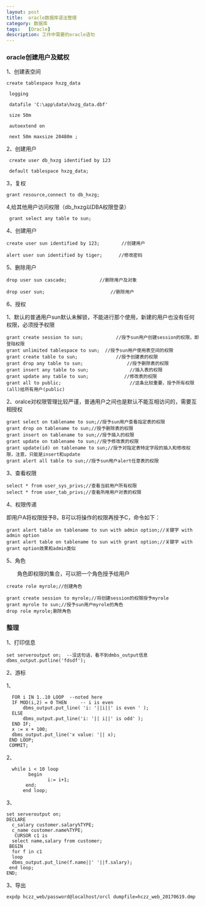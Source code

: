 ```yaml
---
layout: post
title:  oracle数据库语法整理
category: 数据库
tags:   [Oracle]
description: 工作中需要的oracle语句
---
```



### oracle创建用户及赋权


1、创建表空间

    create tablespace hxzg_data

     logging

     datafile 'C:\app\data\hxzg_data.dbf'

     size 50m

     autoextend on

     next 50m maxsize 20480m ;

2、创建用户

     create user db_hxzg identified by 123

     default tablespace hxzg_data;

3，复权

    grant resource,connect to db_hxzg;

4,给其他用户访问权限（db_hxzg以DBA权限登录）

     grant select any table to sun;



4、创建用户

    create user sun identified by 123;        //创建用户

    alert user sun identified by tiger;      //修改密码

5、删除用户

    drop user sun cascade;            //删除用户及对象

    drop user sun;                        //删除用户

6、授权

1、默认的普通用户sun默认未解锁，不能进行那个使用，新建的用户也没有任何权限，必须授予权限

    grant create session to sun;            //授予sun用户创建session的权限，即登陆权限
    grant unlimited tablespace to sun;  //授予sun用户使用表空间的权限
    grant create table to sun;              //授予创建表的权限
    grant drop any table to sun;                //授予删除表的权限
    grant insert any table to sun;               //插入表的权限
    grant update any table to sun;             //修改表的权限
    grant all to public;                         //这条比较重要，授予所有权限(all)给所有用户(public)

2、oralce对权限管理比较严谨，普通用户之间也是默认不能互相访问的，需要互相授权


    grant select on tablename to sun;//授予sun用户查看指定表的权限
    grant drop on tablename to sun;//授予删除表的权限
    grant insert on tablename to sun;//授予插入的权限
    grant update on tablename to sun;//授予修改表的权限
    grant update(id) on tablename to sun;//授予对指定表特定字段的插入和修改权限，注意，只能是insert和update
    grant alert all table to sun;//授予sun用户alert任意表的权限


3、查看权限

    select * from user_sys_privs;//查看当前用户所有权限
    select * from user_tab_privs;//查看所用用户对表的权限

4、权限传递

   即用户A将权限授予B，B可以将操作的权限再授予C，命令如下：

    grant alert table on tablename to sun with admin option;//关键字 with admin option
    grant alert table on tablename to sun with grant option;//关键字 with grant option效果和admin类似

5、角色

　　角色即权限的集合，可以把一个角色授予给用户

    create role myrole;//创建角色

    grant create session to myrole;//将创建session的权限授予myrole
    grant myrole to sun;//授予sun用户myrole的角色
    drop role myrole;删除角色



### 整理

1、打印信息

    set serveroutput on;  --没这句话，看不到dmbs_output信息
    dbms_output.putline('fdsdf');


2、游标

  1、      

      FOR i IN 1..10 LOOP  --noted here
      IF MOD(i,2) = 0 THEN     -- i is even
          dbms_output.put_line( 'i: '||i||' is even ' );
      ELSE
          dbms_output.put_line('i: '|| i||' is odd' );
      END IF;
      x := x + 100;
      dbms_output.put_line('x value: '|| x);
     END LOOP;
     COMMIT;


 2、

      while i < 10 loop
            begin
                   i:= i+1;
           end;
          end loop;


3、

    set serveroutput on;
    DECLARE
      c_salary customer.salary%TYPE;
      c_name customer.name%TYPE;
       CURSOR c1 is
      select name,salary from customer;
     BEGIN
      for f in c1
      loop
      dbms_output.put_line(f.name||' '||f.salary);
     end loop;
    END;



3、导出

    expdp hczz_web/password@localhost/orcl dumpfile=hczz_web_20170619.dmp
